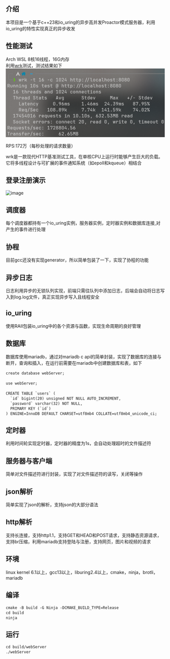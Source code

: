 ## 介绍

本项目是一个基于c++23和io_uring的异步高并发Proactor模式服务器，利用io_uring的特性实现真正的异步收发

## 性能测试

Arch WSL
8核16线程，16G内存  
利用[wrk](https://github.com/wg/wrk)测试，测试结果如下  
![image](resources/test.png)

RPS:172万（每秒处理的请求数量）

wrk是一款现代HTTP基准测试工具，在单核CPU上运行时能够产生巨大的负载。它将多线程设计与可扩展的事件通知系统（如epoll和kqueue）相结合

## 登录注册演示

![image](resources/show.gif)

## 调度器

每个调度器都持有一个io_uring实例，服务器实例，定时器实例和数据库连接,对产生的事件进行处理

## 协程

目前gcc还没有实现generator，所以简单包装了一下，实现了协程的功能

## 异步日志

日志利用异步的无锁队列实现，前端只需往队列中添加日志，后端会自动将日志写入到log.log文件，真正实现异步写入且线程安全

## io_uring

使用RAII包装io_uring中的各个资源与函数，实现生命周期的良好管理

## 数据库

数据库使用mariadb，通过对mariadb c api的简单封装，实现了数据库的连接与断开，查询和插入，在运行前需要在mariadb中创建数据库和表，如下

```shell
create database webServer;

use webServer;

CREATE TABLE `users` (
  `id` bigint(20) unsigned NOT NULL AUTO_INCREMENT,
  `password` varchar(32) NOT NULL,
  PRIMARY KEY (`id`)
) ENGINE=InnoDB DEFAULT CHARSET=utf8mb4 COLLATE=utf8mb4_unicode_ci;
```

## 定时器

利用时间轮实现定时器，定时器的精度为1s，会自动处理超时的文件描述符

## 服务器与客户端

简单对文件描述符进行封装，实现了对文件描述符的读写，关闭等操作

## json解析

简单实现了json的解析，支持json的大部分语法

## http解析

支持长连接，支持http1.1，支持GET和HEAD和POST请求，支持静态资源请求，支持br压缩，利用mariadb支持登陆与注册，支持网页，图片和视频的请求

## 环境

linux kernel 6.1以上，gcc13以上，liburing2.4以上，cmake，ninja，brotli，mariadb

## 编译

```shell 
cmake -B build -G Ninja -DCMAKE_BUILD_TYPE=Release
cd build
ninja
```

## 运行

```shell
cd build/webServer
./webServer
```
